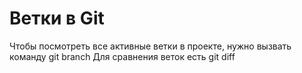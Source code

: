 # Ветки в Git
Чтобы посмотреть все активные ветки в проекте, нужно вызвать команду git branch
Для сравнения веток есть git diff

